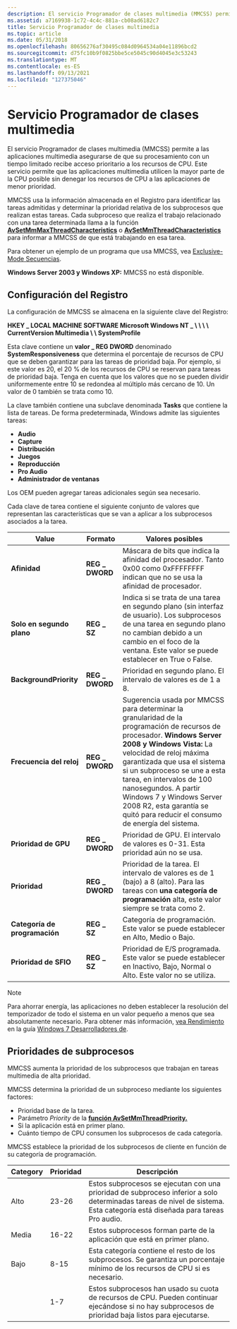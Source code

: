 ```yaml
---
description: El servicio Programador de clases multimedia (MMCSS) permite a las aplicaciones multimedia asegurarse de que su procesamiento con un tiempo limitado recibe acceso prioritario a los recursos de CPU.
ms.assetid: a7169938-1c72-4c4c-881a-cb08ad6182c7
title: Servicio Programador de clases multimedia
ms.topic: article
ms.date: 05/31/2018
ms.openlocfilehash: 80656276af30495c084d0964534a04e11896bcd2
ms.sourcegitcommit: d75fc10b9f0825bbe5ce5045c90d4045e3c53243
ms.translationtype: MT
ms.contentlocale: es-ES
ms.lasthandoff: 09/13/2021
ms.locfileid: "127375046"
---
```

# <a name="multimedia-class-scheduler-service"></a>Servicio Programador de clases multimedia

El servicio Programador de clases multimedia (MMCSS) permite a las aplicaciones multimedia asegurarse de que su procesamiento con un tiempo limitado recibe acceso prioritario a los recursos de CPU. Este servicio permite que las aplicaciones multimedia utilicen la mayor parte de la CPU posible sin denegar los recursos de CPU a las aplicaciones de menor prioridad.

MMCSS usa la información almacenada en el Registro para identificar las tareas admitidas y determinar la prioridad relativa de los subprocesos que realizan estas tareas. Cada subproceso que realiza el trabajo relacionado con una tarea determinada llama a la función [**AvSetMmMaxThreadCharacteristics**](/windows/desktop/api/Avrt/nf-avrt-avsetmmmaxthreadcharacteristicsa) o [**AvSetMmThreadCharacteristics**](/windows/desktop/api/Avrt/nf-avrt-avsetmmthreadcharacteristicsa) para informar a MMCSS de que está trabajando en esa tarea.

Para obtener un ejemplo de un programa que usa MMCSS, vea [Exclusive-Mode Secuencias](/previous-versions//bb614507(v=vs.85)).

**Windows Server 2003 y Windows XP:** MMCSS no está disponible.

## <a name="registry-settings"></a>Configuración del Registro

La configuración de MMCSS se almacena en la siguiente clave del Registro:

**HKEY \_ LOCAL MACHINE SOFTWARE Microsoft Windows NT \_ \\ \\ \\ \\ CurrentVersion Multimedia \\ \\ SystemProfile**

Esta clave contiene un **valor \_ REG DWORD** denominado **SystemResponsiveness** que determina el porcentaje de recursos de CPU que se deben garantizar para las tareas de prioridad baja. Por ejemplo, si este valor es 20, el 20 % de los recursos de CPU se reservan para tareas de prioridad baja. Tenga en cuenta que los valores que no se pueden dividir uniformemente entre 10 se redondea al múltiplo más cercano de 10. Un valor de 0 también se trata como 10.

La clave también contiene una subclave denominada **Tasks** que contiene la lista de tareas. De forma predeterminada, Windows admite las siguientes tareas:

-   **Audio**
-   **Capture**
-   **Distribución**
-   **Juegos**
-   **Reproducción**
-   **Pro Audio**
-   **Administrador de ventanas**

Los OEM pueden agregar tareas adicionales según sea necesario.

Cada clave de tarea contiene el siguiente conjunto de valores que representan las características que se van a aplicar a los subprocesos asociados a la tarea.

| Value                   | Formato         | Valores posibles                                                                                                                                                                                                                                                                                                                                                         |
|-------------------------|----------------|-------------------------------------------------------------------------------------------------------------------------------------------------------------------------------------------------------------------------------------------------------------------------------------------------------------------------------------------------------------------------|
| **Afinidad**            | **REG \_ DWORD** | Máscara de bits que indica la afinidad del procesador. Tanto 0x00 como 0xFFFFFFFF indican que no se usa la afinidad de procesador.                                                                                                                                                                                                                                                 |
| **Solo en segundo plano**     | **REG \_ SZ**    | Indica si se trata de una tarea en segundo plano (sin interfaz de usuario). Los subprocesos de una tarea en segundo plano no cambian debido a un cambio en el foco de la ventana. Este valor se puede establecer en True o False.                                                                                                                                                                            |
| **BackgroundPriority**  | **REG \_ DWORD** | Prioridad en segundo plano. El intervalo de valores es de 1 a 8.                                                                                                                                                                                                                                                                                                                    |
| **Frecuencia del reloj**          | **REG \_ DWORD** | Sugerencia usada por MMCSS para determinar la granularidad de la programación de recursos de procesador. **Windows Server 2008 y Windows Vista:** La velocidad de reloj máxima garantizada que usa el sistema si un subproceso se une a esta tarea, en intervalos de 100 nanosegundos. A partir Windows 7 y Windows Server 2008 R2, esta garantía se quitó para reducir el consumo de energía del sistema.<br/> |
| **Prioridad de GPU**        | **REG \_ DWORD** | Prioridad de GPU. El intervalo de valores es 0-31. Esta prioridad aún no se usa.                                                                                                                                                                                                                                                                                           |
| **Prioridad**            | **REG \_ DWORD** | Prioridad de la tarea. El intervalo de valores es de 1 (bajo) a 8 (alto). Para las tareas con **una categoría de programación** alta, este valor siempre se trata como 2.<br/>                                                                                                                                                                                                           |
| **Categoría de programación** | **REG \_ SZ**    | Categoría de programación. Este valor se puede establecer en Alto, Medio o Bajo.                                                                                                                                                                                                                                                                                                 |
| **Prioridad de SFIO**       | **REG \_ SZ**    | Prioridad de E/S programada. Este valor se puede establecer en Inactivo, Bajo, Normal o Alto. Este valor no se utiliza.                                                                                                                                                                                                                                                                |



 

> [!Note]  
> Para ahorrar energía, las aplicaciones no deben establecer la resolución del temporizador de todo el sistema en un valor pequeño a menos que sea absolutamente necesario. Para obtener más información, [vea Rendimiento](../win7devguide/performance.md) en la guía [Windows 7 Desarrolladores de](../win7devguide/windows-7-developer-guide.md).

 

## <a name="thread-priorities"></a>Prioridades de subprocesos

MMCSS aumenta la prioridad de los subprocesos que trabajan en tareas multimedia de alta prioridad.

MMCSS determina la prioridad de un subproceso mediante los siguientes factores:

-   Prioridad base de la tarea.
-   Parámetro *Priority* de la [**función AvSetMmThreadPriority.**](/windows/desktop/api/Avrt/nf-avrt-avsetmmthreadpriority)
-   Si la aplicación está en primer plano.
-   Cuánto tiempo de CPU consumen los subprocesos de cada categoría.

MMCSS establece la prioridad de los subprocesos de cliente en función de su categoría de programación.

| Category | Prioridad | Descripción                                                                                                                               |
|----------|----------|-------------------------------------------------------------------------------------------------------------------------------------------|
| Alto     | 23-26    | Estos subprocesos se ejecutan con una prioridad de subproceso inferior a solo determinadas tareas de nivel de sistema. Esta categoría está diseñada para tareas Pro audio. |
| Media   | 16-22    | Estos subprocesos forman parte de la aplicación que está en primer plano.                                                                      |
| Bajo      | 8-15     | Esta categoría contiene el resto de los subprocesos. Se garantiza un porcentaje mínimo de los recursos de CPU si es necesario.           |
|          | 1-7      | Estos subprocesos han usado su cuota de recursos de CPU. Pueden continuar ejecándose si no hay subprocesos de prioridad baja listos para ejecutarse.                |



 

 

 
